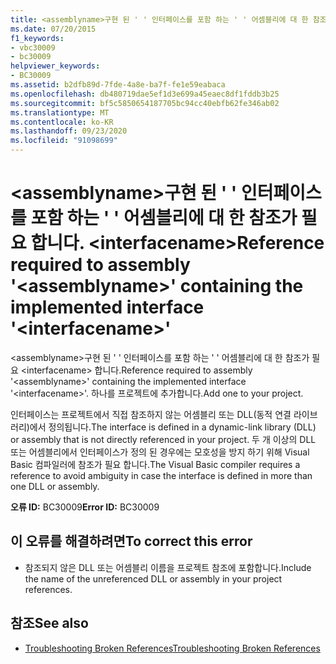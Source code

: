 ```yaml
---
title: <assemblyname>구현 된 ' ' 인터페이스를 포함 하는 ' ' 어셈블리에 대 한 참조가 필요 합니다. <interfacename>
ms.date: 07/20/2015
f1_keywords:
- vbc30009
- bc30009
helpviewer_keywords:
- BC30009
ms.assetid: b2dfb89d-7fde-4a8e-ba7f-fe1e59eabaca
ms.openlocfilehash: db480719dae5ef1d3e699a45eaec8df1fddb3b25
ms.sourcegitcommit: bf5c5850654187705bc94cc40ebfb62fe346ab02
ms.translationtype: MT
ms.contentlocale: ko-KR
ms.lasthandoff: 09/23/2020
ms.locfileid: "91098699"
---
```

# <a name="reference-required-to-assembly-assemblyname-containing-the-implemented-interface-interfacename"></a><span data-ttu-id="2a53e-102">\<assemblyname>구현 된 ' ' 인터페이스를 포함 하는 ' ' 어셈블리에 대 한 참조가 필요 합니다. \<interfacename></span><span class="sxs-lookup"><span data-stu-id="2a53e-102">Reference required to assembly '\<assemblyname>' containing the implemented interface '\<interfacename>'</span></span>

<span data-ttu-id="2a53e-103">\<assemblyname>구현 된 ' ' 인터페이스를 포함 하는 ' ' 어셈블리에 대 한 참조가 필요 \<interfacename> 합니다.</span><span class="sxs-lookup"><span data-stu-id="2a53e-103">Reference required to assembly '\<assemblyname>' containing the implemented interface '\<interfacename>'.</span></span> <span data-ttu-id="2a53e-104">하나를 프로젝트에 추가합니다.</span><span class="sxs-lookup"><span data-stu-id="2a53e-104">Add one to your project.</span></span>  
  
 <span data-ttu-id="2a53e-105">인터페이스는 프로젝트에서 직접 참조하지 않는 어셈블리 또는 DLL(동적 연결 라이브러리)에서 정의됩니다.</span><span class="sxs-lookup"><span data-stu-id="2a53e-105">The interface is defined in a dynamic-link library (DLL) or assembly that is not directly referenced in your project.</span></span> <span data-ttu-id="2a53e-106">두 개 이상의 DLL 또는 어셈블리에서 인터페이스가 정의 된 경우에는 모호성을 방지 하기 위해 Visual Basic 컴파일러에 참조가 필요 합니다.</span><span class="sxs-lookup"><span data-stu-id="2a53e-106">The Visual Basic compiler requires a reference to avoid ambiguity in case the interface is defined in more than one DLL or assembly.</span></span>  
  
 <span data-ttu-id="2a53e-107">**오류 ID:** BC30009</span><span class="sxs-lookup"><span data-stu-id="2a53e-107">**Error ID:** BC30009</span></span>  
  
## <a name="to-correct-this-error"></a><span data-ttu-id="2a53e-108">이 오류를 해결하려면</span><span class="sxs-lookup"><span data-stu-id="2a53e-108">To correct this error</span></span>  
  
- <span data-ttu-id="2a53e-109">참조되지 않은 DLL 또는 어셈블리 이름을 프로젝트 참조에 포함합니다.</span><span class="sxs-lookup"><span data-stu-id="2a53e-109">Include the name of the unreferenced DLL or assembly in your project references.</span></span>  
  
## <a name="see-also"></a><span data-ttu-id="2a53e-110">참조</span><span class="sxs-lookup"><span data-stu-id="2a53e-110">See also</span></span>

- [<span data-ttu-id="2a53e-111">Troubleshooting Broken References</span><span class="sxs-lookup"><span data-stu-id="2a53e-111">Troubleshooting Broken References</span></span>](/visualstudio/ide/troubleshooting-broken-references)
